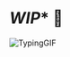 # *******WIP******** 🤖 

![TypingGIF](https://github.com/user-attachments/assets/ebe92366-e720-4a08-99e3-79cacda655bd)

